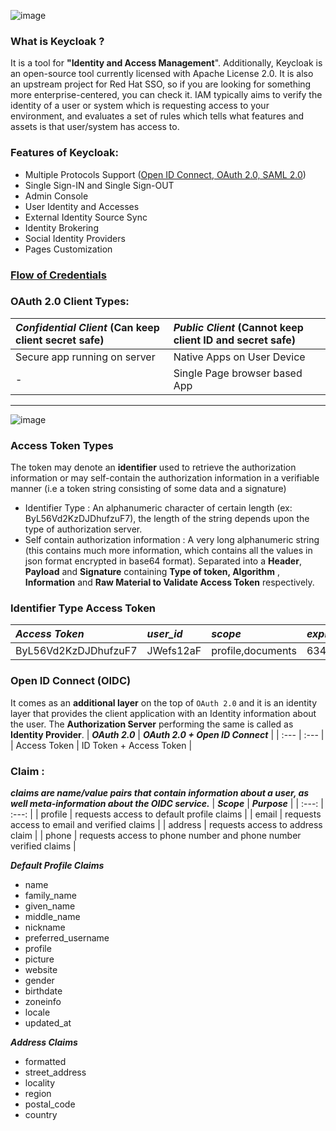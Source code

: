 ![image](https://www.janua.fr/wp-content/uploads/2017/09/keycloak_logo_480x108.png)
### What is __Keycloak__ ?
It is a tool for __"Identity and Access Management__". Additionally, Keycloak is an open-source tool currently licensed with Apache License 2.0. It is also an upstream project for Red Hat SSO, so if you are looking for something more enterprise-centered, you can check it. IAM typically aims to verify the identity of a user or system which is requesting access to your environment, and evaluates a set of rules which tells what features and assets is that user/system has access to.  

### __Features__ of Keycloak:
- Multiple Protocols Support ([Open ID Connect, OAuth 2.0, SAML 2.0](https://www.okta.com/identity-101/whats-the-difference-between-oauth-openid-connect-and-saml/))
- Single Sign-IN and Single Sign-OUT
- Admin Console
- User Identity and Accesses
- External Identity Source Sync
- Identity Brokering
- Social Identity Providers
- Pages Customization

 ### [Flow of Credentials](https://www.oreilly.com/library/view/getting-started-with/9781449317843/httpatomoreillycomsourceoreillyimages986441.png)

### OAuth 2.0 Client Types:

| ___Confidential Client___  (Can keep client secret safe) | ___Public Client___  (Cannot keep client ID and secret safe) |
| :---  | :--- |
| Secure app running on server | Native Apps on User Device |
| - | Single Page browser based App |
----------------------------------
![image](https://images.velog.io/images/denmark-choco/post/fad1a424-7b3f-41f3-88eb-fb2f9d0d0813/oauth2-flow.png)

### Access Token Types

The token may denote an __identifier__ used to retrieve the authorization information or may self-contain the authorization information in a verifiable manner (i.e a token string consisting of some data and a signature)
- Identifier Type : An alphanumeric character of certain length (ex: ByL56Vd2KzDJDhufzuF7), the length of the string depends upon the type of authorization server.
- Self contain authorization information : A very long alphanumeric string (this contains much more information, which contains all the values in json format encrypted in base64 format). Separated into a __Header__, __Payload__ and __Signature__ containing __Type of token, Algorithm__ , __Information__ and __Raw Material to Validate Access Token__ respectively.

### Identifier Type Access Token

| ___Access Token___ | ___user_id___ | ___scope___ | ___expires___ |
| :--- | :--- | :--- | :--- |
| ByL56Vd2KzDJDhufzuF7 | JWefs12aF | profile,documents | 634917591 | 

### Open ID Connect (OIDC)
It comes as an __additional layer__ on the top of `OAuth 2.0` and it is an identity layer that provides the client application with an Identity information about the user. The __Authorization Server__ performing the same is called as __Identity Provider__.
| ___OAuth 2.0___ | ___OAuth 2.0 + Open ID Connect___ |
| :--- | :--- |
| Access Token | ID Token + Access Token |

### Claim : 
___claims are name/value pairs that contain information about a user, as well meta-information about the OIDC service.___
| ___Scope___ | ___Purpose___ |
| :---: | :---: |
| profile | requests access to default profile claims |
| email | requests access to email and verified claims |
| address | requests access to address claim |
| phone | requests access to phone number and phone number verified claims |

___Default Profile Claims___
- name
- family_name
- given_name
- middle_name
- nickname
- preferred_username
- profile
- picture
- website
- gender
- birthdate
- zoneinfo
- locale
- updated_at

___Address Claims___
- formatted
- street_address
- locality
- region
- postal_code
- country

